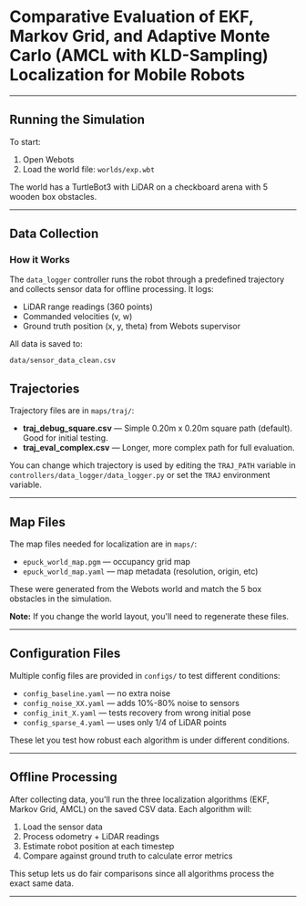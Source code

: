 # Comparative Evaluation of EKF, Markov Grid, and Adaptive Monte Carlo (AMCL with KLD-Sampling) Localization for Mobile Robots

---

## Running the Simulation

To start:

1. Open Webots
2. Load the world file: `worlds/exp.wbt`

The world has a TurtleBot3 with LiDAR on a checkboard arena with 5 wooden box obstacles.

---

## Data Collection

### How it Works

The `data_logger` controller runs the robot through a predefined trajectory and collects sensor data for offline processing. It logs:

* LiDAR range readings (360 points)
* Commanded velocities (v, w)
* Ground truth position (x, y, theta) from Webots supervisor

All data is saved to:

```
data/sensor_data_clean.csv
```
## Trajectories

Trajectory files are in `maps/traj/`:

* **traj_debug_square.csv** — Simple 0.20m x 0.20m square path (default). Good for initial testing.
* **traj_eval_complex.csv** — Longer, more complex path for full evaluation.

You can change which trajectory is used by editing the `TRAJ_PATH` variable in `controllers/data_logger/data_logger.py` or set the `TRAJ` environment variable.

---

## Map Files

The map files needed for localization are in `maps/`:

* `epuck_world_map.pgm` — occupancy grid map
* `epuck_world_map.yaml` — map metadata (resolution, origin, etc)

These were generated from the Webots world and match the 5 box obstacles in the simulation.

**Note:** If you change the world layout, you'll need to regenerate these files.

---

## Configuration Files

Multiple config files are provided in `configs/` to test different conditions:

* `config_baseline.yaml` — no extra noise
* `config_noise_XX.yaml` — adds 10%-80% noise to sensors
* `config_init_X.yaml` — tests recovery from wrong initial pose
* `config_sparse_4.yaml` — uses only 1/4 of LiDAR points

These let you test how robust each algorithm is under different conditions.

---

## Offline Processing

After collecting data, you'll run the three localization algorithms (EKF, Markov Grid, AMCL) on the saved CSV data. Each algorithm will:

1. Load the sensor data
2. Process odometry + LiDAR readings
3. Estimate robot position at each timestep
4. Compare against ground truth to calculate error metrics

This setup lets us do fair comparisons since all algorithms process the exact same data.

---



